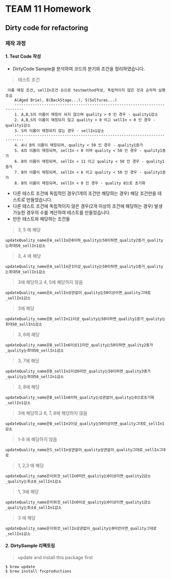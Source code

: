 # TEAM 11 Homework 
## Dirty code for refactoring
### 제작 과정 
#### 1. Test Code 작성
- DirtyCode Sample을 분석하여 코드의 분기와 조건을 정리하였습니다.
> 테스트 조건
```shell
 이름 매칭 조건, sellIn조건 순으로 testmethod작성, 독립적이지 않은 것과 순차적 실행 조심
    A(Aged Brie), B(BackStage...), S(Sulfuras...) 
    --------------------------------------------------------------------------
    1. A,B,S의 이름이 매칭이 되지 않으며 quality > 0 인 경우 - quality1감소
    2. A,B,S의 이름이 매칭되지 않고 quality > 0 이고 sellIn < 0 인 경우 - quality1감소
    3. S의 이름이 매칭되지 않는 경우 - sellIn1감소
    --------------------------------------------------------------------------
    4. A나 B의 이름이 매칭되며, quality < 50 인 경우 - quality1증가
    5. A의 이름이 매칭되며, sellIn < 0 이며 quality < 50 인 경우 - quality1증가
    6. B의 이름이 매칭되며, sellIn < 11 이고 quality < 50 인 경우 - quality1증가
    7. B의 이름이 매칭되며, sellIn < 6 이고 quality < 50 인 경우 - quality1증가
    8. B의 이름이 매칭되며, sellIn < 0 인 경우 - quality 0으로 초기화
```
- 다른 테스트 조건에 독립적인 경우(1개의 조건만 해당하는 경우) 해당 조건만을 테스트로 만들었습니다.
- 다른 테스트 조건에 독립적이지 않은 경우(2개 이상의 조건에 해당하는 경우) 발생가능한 경우의 수를 계산하여 테스트를 만들었습니다.
- 만든 테스트와 해당하는 조건들
> 3, 5 에 해당
```shell
updateQuality_name은A_sellIn은0이하_quality는50이하면_quality2증가_quality는최대50_sellIn1감소 
```
> 3, 4 에 해당
```shell
updateQuality_name은A_sellIn은1이상_quality는50이하면_quality1증가_quality는최대50_sellIn1감소
```
> 3에 해당하고 4, 5에 해당하지 않음
```shell
updateQuality_name은A_sellIn상관없이_quality는50이상이면_quality그대로_sellIn1감소
```
> 3에 해당
```shell
updateQuality_name은B_sellIn11이상_quality는50이하면_quality1증가_quality는최대50_sellIn1감소
```
> 3, 6에 해당
```shell
updateQuality_name은B_sellIn6이상11미만_quality는50이하면_quality2증가_quality는최대50_sellIn1감소
```
> 3, 7에 해당
```shell
updateQuality_name은B_sellIn1이상6미만_quality는50이하면_quality3증가_quality는최대50_sellIn1감소
```
> 3, 8에 해당 
```shell
updateQuality_name은B_sellIn0이하_quality는상관없이_quality는0으로초기화_sellIn1감소
```
> 3에 해당하고 6, 7, 8에 해당하지 않음
```shell
updateQuality_name은B_sellIn1이상_quality는50이상이면_quality그대로_sellIn1감소
```
> 1-8 에 해당하지 않음
```shell
updateQuality_name은S_sellIn상관없이_quality상관없이_quality그대로_sellIn그대로
```
> 1, 2,3 에 해당 
```shell
updateQuality_name은이외것_sellIn0미만_quality는0이상이면_quality2감소_quality는최소0_sellIn1감소
```
> 1, 3에 해당
```shell
updateQuality_name은이외것_sellIn0이상_quality는0이상이면_quality1감소_quality는최소0_sellIn1감소
```
> 3 에 해당
```shell
updateQuality_name은이외것_sellIn상관없이_quality는0미만이면_quality그대로_sellIn1감소
```
#### 2. DirtySample 리팩토링
 
> update and install this package first
```shell
$ brew update
$ brew install fvcproductions
```



